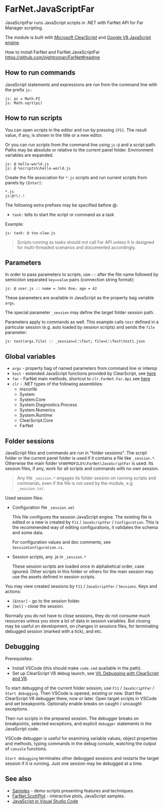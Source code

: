 # FarNet.JavaScriptFar

JavaScriptFar runs JavaScript scripts in .NET with FarNet API for Far Manager scripting.

The module is built with [Microsoft ClearScript](https://github.com/Microsoft/ClearScript) and [Google V8 JavaScript engine](https://developers.google.com/v8/).

How to install FarNet and FarNet.JavaScriptFar\
<https://github.com/nightroman/FarNet#readme>

## How to run commands

JavaScript statements and expressions are run from the
command line with the prefix `js:`

    js: pi = Math.PI
    js: Math.sqrt(pi)

## How to run scripts

You can open scripts in the editor and run by pressing `[F5]`.
The result value, if any, is shown in the title or a new editor.

Or you can run scripts from the command line using `js:@` and a script path.
Paths may be absolute or relative to the current panel folder. Environment
variables are expanded.

    js: @ hello-world.js
    js: @ %scripts%\hello-world.js

Create the file association for `*.js` scripts and run current scripts from panels by `[Enter]`:

    *.js
    js:@!\!.!

The following extra prefixes may be specified before @:

- `task:` tells to start the script or command as a task

Example:

    js: task: @ too-slow.js

> Scripts running as tasks should not call Far API unless it is designed for
multi-threaded scenarios and documented accordingly.

## Parameters

In order to pass parameters to scripts, use `::` after the file name followed
by semicolon separated `key=value` pairs (connection string format):

    js: @ user.js :: name = John Doe; age = 42

These parameters are available in JavaScript as the property bag variable `args`.

The special parameter `_session` may define the target folder session path.

Parameters apply to commands as well. This example calls `test` defined in a
particular session (e.g. auto loaded by session scripts) and sends the `file`
parameter:

    js: test(args.file) :: _session=C:\Test; file=C:\Test\test1.json

## Global variables

- `args` - property bag of named parameters from command line or interop
- `host` - extended JavaScript functions provided by ClearScript, see [here](https://microsoft.github.io/ClearScript/Reference/html/Methods_T_Microsoft_ClearScript_ExtendedHostFunctions.htm)
- `far` - FarNet main methods, shortcut to `clr.FarNet.Far.Api` see [here](https://github.com/nightroman/FarNet/blob/master/FarNet/FarNet/Far.cs)
- `clr` - .NET types of the following assemblies:
    - mscorlib
    - System
    - System.Core
    - System.Diagnostics.Process
    - System.Numerics
    - System.Runtime
    - ClearScript.Core
    - FarNet

## Folder sessions

JavaScript files and commands are run in "folder sessions". The script folder
or the current panel folder is used if it contains a file like `_session.*`.
Otherwise the main folder `%FARPROFILE%\FarNet\JavaScriptFar` is used. Its
session files, if any, work for all scripts and commands with no own session.

> Any file `_session.*` engages its folder session on running scripts and
commands, even if the file is not used by the module, e.g. `_session.txt`.

Used session files:

- Configuration file `_session.xml`

    This file configures the session JavaScript engine.
    The existing file is edited or a new is created by `F11` / `JavaScriptFar` / `Configuration`.
    This is the recommended way of editing configurations, it validates the schema and some data.

    For configuration values and doc comments, see `SessionConfiguration.cs`.

- Session scripts, any .js in `_session.*`

    These session scripts are loaded once in alphabetical order, case ignored.
    Other scripts in this folder or others for the main session may use the
    assets defined in session scripts.

You may view created sessions by `F11` / `JavaScriptFar` / `Sessions`.
Keys and actions:

- `[Enter]` - go to the session folder.
- `[Del]` - close the session.

Normally you do not have to close sessions, they do not consume much resources
unless you store a lot of data in session variables. But closing may be useful
on development, on changes in sessions files, for terminating debugged session
(marked with a tick), and etc.

## Debugging

Prerequisites:

- Install VSCode (this should make `code.cmd` available in the path).
- Set up ClearScript V8 debug launch, see [VII. Debugging with ClearScript and V8](https://microsoft.github.io/ClearScript/Details/Build.html).

To start debugging of the current folder session, use `F11` / `JavaScriptFar` / `Start debugging`.
Then VSCode is opened, existing or new. Start the ClearScript V8 debugger
there, now or later. Open target scripts in VSCode and set breakpoints.
Optionally enable breaks on caught / uncaught exceptions.

Then run scripts in the prepared session. The debugger breaks on breakpoints,
selected exceptions, and explicit `debugger` statements in the JavaScript code.

VSCode debugger is useful for examining variable values, object properties and
methods, typing commands in the debug console, watching the output of `console`
functions.

`Start debugging` terminates other debugged sessions and restarts the target
session if it is running. Just one session may be debugged at a time.

## See also

- [Samples](Samples) - demo scripts presenting features and techniques.
- [FarNet.ScottPlot](https://github.com/nightroman/FarNet.ScottPlot/tree/main/samples-JavaScript) - interactive plots, JavaScript samples.
- [JavaScript in Visual Studio Code](https://code.visualstudio.com/docs/languages/javascript)
